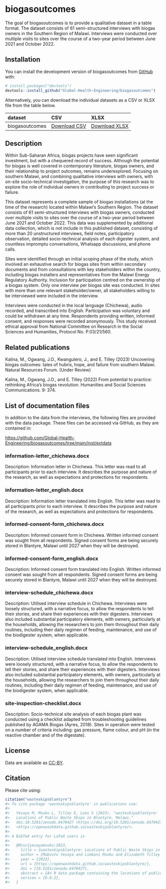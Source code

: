 
<!-- README.md is generated from README.Rmd. Please edit that file -->

# biogasoutcomes

<!-- badges: start -->
<!-- badges: end -->

The goal of biogasoutcomes is to provide a qualitative dataset in a
table format. The dataset consists of 61 semi-structured interviews with
biogas owners in the Southern Region of Malawi. Interviews were
conducted over multiple visits to sites over the course of a two-year
period between June 2021 and October 2022.

## Installation

You can install the development version of biogasoutcomes from
[GitHub](https://github.com/) with:

``` r
# install.packages("devtools")
devtools::install_github("Global-Health-Engineering/biogasoutcomes")
```

Alternatively, you can download the individual datasets as a CSV or XLSX
file from the table below.

| dataset        | CSV                                                                                                                  | XLSX                                                                                                                   |
|:---------------|:---------------------------------------------------------------------------------------------------------------------|:-----------------------------------------------------------------------------------------------------------------------|
| biogasoutcomes | [Download CSV](https://github.com/Global-Health-Engineering/biogasoutcomes/raw/main/inst/extdata/biogasoutcomes.csv) | [Download XLSX](https://github.com/Global-Health-Engineering/biogasoutcomes/raw/main/inst/extdata/biogasoutcomes.xlsx) |

## Description

Within Sub-Saharan Africa, biogas projects have seen significant
investment, but with a chequered record of success. Although the
potential for biogas is well covered in contemporary literature, biogas
owners, and their relationship to project outcomes, remains
underexplored. Focusing on southern Malawi, and combining qualitative
interviews with owners, with on-site socio-technical investigation, the
purpose of this research was to explore the role of individual owners in
contributing to project success or failure.

This dataset represents a complete sample of biogas installations (at
the time of the research) located within Malawi’s Southern Region. The
dataset consists of 61 semi-structured interviews with biogas owners,
conducted over multiple visits to sites over the course of a two-year
period between June 2021 and October 2022. This data was supplemented by
additional data collection, which is not include in this published
dataset, consisting of more than 20 unstructured interviews, field
notes, participatory observation, detailed socio-technical analysis of
each digester system, and countless impromptu conversations, Whatsapp
discussions, and phone calls.

Sites were identified through an initial scoping phase of the study,
which involved an exhaustive search for biogas sites from within
secondary documents and from consultations with key stakeholders within
the country, including biogas installers and representatives from the
Malawi Energy Regulatory Authority. Inclusion for participation centred
on the ownership of a biogas system. Only one interview per biogas site
was conducted. In sites with more than one relevant stakeholder/owner,
all stakeholders willing to be interviewed were included in the
interview.

Interviews were conducted in the local language (Chichewa), audio
recorded, and transcribed into English. Participation was voluntary and
could be withdrawn at any time. Respondents providing written, informed
consent, and responses were recorded anonymously. This study received
ethical approval from National Committee on Research in the Social
Sciences and Humanities, Protocol No. P.03/21/560.

## Related publications

Kalina, M., Ogwang, J.O., Kwangulero, J., and E. Tilley (2023)
Uncovering biogas outcomes: tales of hubris, hope, and failure from
southern Malawi. Natural Resources Forum. (Under Review)

Kalina, M., Ogwang, J.O., and E. Tilley (2022) From potential to
practice: rethinking Africa’s biogas revolution. Humanities and Social
Sciences Communications. 9: 374.

## List of documentation files

In addition to the data from the interviews, the following files are
provided with the data package. These files can be accessed via GitHub,
as they are contained in:

<https://github.com/Global-Health-Engineering/biogasoutcomes/tree/main/inst/extdata>

### information-letter_chichewa.docx

Description: Information letter in Chichewa. This letter was read to all
participants prior to each interview. It describes the purpose and
nature of the research, as well as expectations and protections for
respondents.

### information-letter_english.docx

Description: Information letter translated into English. This letter was
read to all participants prior to each interview. It describes the
purpose and nature of the research, as well as expectations and
protections for respondents.

### informed-consent-form_chichewa.docx

Description: Informed consent form in Chichewa. Written informed consent
was sought from all respondents. Signed consent forms are being securely
stored in Blantyre, Malawi until 2027 when they will be destroyed.

### informed-consent-form_english.docx

Description: Informed consent form translated into English. Written
informed consent was sought from all respondents. Signed consent forms
are being securely stored in Blantyre, Malawi until 2027 when they will
be destroyed.

### interview-schedule_chichewa.docx

Description: Utilised interview schedule in Chichewa. Interviews were
loosely structured, with a narrative focus, to allow the respondents to
tell their stories, and share their experiences with their digesters.
Interviews also included substantial participatory elements, with
owners, particularly at the households, allowing the researchers to join
them throughout their daily routines, including their daily regimen of
feeding, maintenance, and use of the biodigester system, when
applicable.

### interview-schedule_english.docx

Description: Utilised interview schedule translated into English.
Interviews were loosely structured, with a narrative focus, to allow the
respondents to tell their stories, and share their experiences with
their digesters. Interviews also included substantial participatory
elements, with owners, particularly at the households, allowing the
researchers to join them throughout their daily routines, including
their daily regimen of feeding, maintenance, and use of the biodigester
system, when applicable.

### site-inspection-checklist.docx

Description: Socio-technical site analysis of each biogas plant was
conducted using a checklist adapted from troubleshooting guidelines
published by AGAMA Biogas (Ayres, 2018). Sites in operation were tested
on a number of criteria including: gas pressure, flame colour, and pH
(in the reactive chamber and of the digestate).

## License

Data are available as
[CC-BY](https://github.com/openwashdata/wasteskipsblantyre/blob/main/LICENSE.md).

## Citation

Please cite using:

``` r
citation("wasteskipsblantyre")
#> To cite package 'wasteskipsblantyre' in publications use:
#> 
#>   Yesaya M, Msuku L, Tilley E, Loos S (2023). "wasteskipsblantyre:
#>   Locations of Public Waste Skips in Blantyre, Malawi."
#>   doi:10.5281/zenodo.6470427 <https://doi.org/10.5281/zenodo.6470427>,
#>   <https://openwashdata.github.io/wasteskipsblantyre/>.
#> 
#> A BibTeX entry for LaTeX users is
#> 
#>   @Misc{yesayamsuku:2023,
#>     title = {wasteskipsblantyre: Locations of Public Waste Skips in Blantyre, Malawi},
#>     author = {Mabvuto Yesaya and Limbani Msuku and Elizabeth Tilley and Sebastian Camilo Loos},
#>     year = {2023},
#>     url = {https://openwashdata.github.io/wasteskipsblantyre/},
#>     doi = {10.5281/zenodo.6470427},
#>     abstract = {An R data package containing the locations of public waste skips in Blantyre, Malawi.},
#>     version = {0.0.2},
#>   }
```
